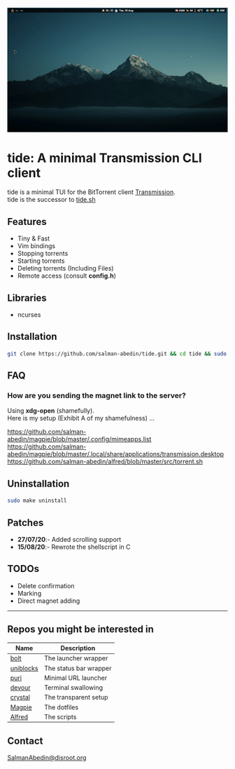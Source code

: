 ![](preview.gif)

# tide: A minimal Transmission CLI client

tide is a minimal TUI for the BitTorrent client [Transmission](https://transmissionbt.com/).  
tide is the successor to [tide.sh](https://github.com/salman-abedin/tide.sh)

## Features

-  Tiny & Fast
-  Vim bindings
-  Stopping torrents
-  Starting torrents
-  Deleting torrents (Including Files)
-  Remote access (consult **config.h**)

## Libraries

-  ncurses

## Installation

```sh
git clone https://github.com/salman-abedin/tide.git && cd tide && sudo make install
```

## FAQ

### How are you sending the magnet link to the server?

Using **xdg-open** (shamefully).  
Here is my setup (Exhibit A of my shamefulness) ...  

https://github.com/salman-abedin/magpie/blob/master/.config/mimeapps.list  
https://github.com/salman-abedin/magpie/blob/master/.local/share/applications/transmission.desktop  
https://github.com/salman-abedin/alfred/blob/master/src/torrent.sh

## Uninstallation

```sh
sudo make uninstall
```

## Patches

-  **27/07/20**:- Added scrolling support
-  **15/08/20**:- Rewrote the shellscript in C

## TODOs

-  Delete confirmation
-  Marking
-  Direct magnet adding

---

## Repos you might be interested in

| Name                                                    | Description            |
| ------------------------------------------------------- | ---------------------- |
| [bolt](https://github.com/salman-abedin/bolt)           | The launcher wrapper   |
| [uniblocks](https://github.com/salman-abedin/uniblocks) | The status bar wrapper |
| [puri](https://github.com/salman-abedin/puri)           | Minimal URL launcher   |
| [devour](https://github.com/salman-abedin/devour)       | Terminal swallowing    |
| [crystal](https://github.com/salman-abedin/crystal)     | The transparent setup  |
| [Magpie](https://github.com/salman-abedin/magpie)       | The dotfiles           |
| [Alfred](https://github.com/salman-abedin/alfred)       | The scripts            |

## Contact

SalmanAbedin@disroot.org
